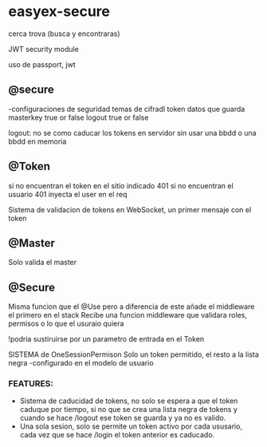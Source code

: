 # easyex-secure

cerca trova (busca y encontraras)

JWT security module

uso de passport, jwt

## @secure
-configuraciones de seguridad
temas de cifradl token
datos que guarda
masterkey true or false
logout true or false

logout: no se como caducar los tokens en servidor sin usar una bbdd o una bbdd en memoria

## @Token
si no encuentran el token en el sitio indicado 401
si no encuentran el usuario 401
inyecta el user en el req

Sistema de validacion de tokens en WebSocket, un primer mensaje con el token

## @Master
Solo valida el master

## @Secure
Misma funcion que el @Use pero a diferencia de este añade el middleware el primero en el stack
Recibe una funcion middleware que validara roles, permisos o lo que el usuraio quiera

!podria sustiruirse por un parametro de entrada en el Token


SISTEMA de OneSessionPermison
Solo un token permitido, el resto a la lista negra
-configurado en el modelo de usuario

### FEATURES:
- Sistema de caducidad de tokens, no solo se espera a que el token caduque por tiempo, si no que se crea una lista negra de tokens y cuando se hace /logout ese token se guarda y ya no es valido.
- Una sola sesion, solo se permite un token activo por cada ususario, cada vez que se hace /login el token anterior es caducado.

